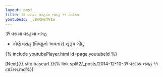```yaml
---
layout: post
title: ૐ વરાયા વરહયા નમહ ૧૧ ટાઈમ્સ
youtubeId: _vBvOHsYV1w
---
```

 
 
 ૐ વરાયા વરહયા નમહ  
 
 -  કોણે વરાહ (વિષ્ણુનો અવતાર) નું રૂપ લીધું 
 
  
 
  
 
 
 
 
 
 


{% include youtubePlayer.html id=page.youtubeId %}
 
[Next]({{ site.baseurl }}{% link  split2/_posts/2014-12-10-ૐ વરદાય નમહ ૧૧ ટાઈમ્સ.md%})
 
